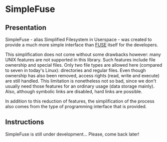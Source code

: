 # SimpleFuse

## Presentation

SimpleFuse - alias Simplified Filesystem in Userspace - was created to provide a much more simple interface than [FUSE](http://fuse.sourceforge.net/) itself for the developers.

This simplification does not come without some drawbacks however: many UNIX features are not supported in this library.
Such features include file ownership and special files.
Only two file types are allowed here (compared to seven in today's Linux): directories and regular files.
Even though ownership has also been removed, access rights (read, write and execute) are still handled.
This limitation is nonetheless not so bad, since we don't usually need those features for an ordinary usage (data storage mainly).
Also, although symbolic links are disabled, hard links are possible.

In addition to this reduction of features, the simplification of the process also comes from the type of programming interface that is provided.

## Instructions

SimpleFuse is still under development...
Please, come back later!

